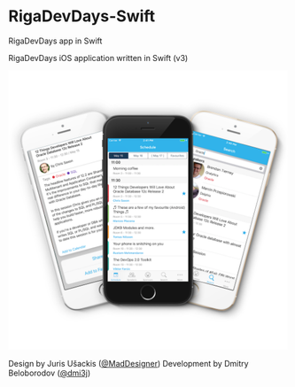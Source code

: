 # RigaDevDays-Swift
RigaDevDays app in Swift

RigaDevDays iOS application written in Swift (v3)

<p align="center">
  <img src="promo.png" title="Preview" width="1024px">
</p>


Design by Juris Ušackis (<a href="https://twitter.com/maddesigner">@MadDesigner</a>)
Development by Dmitry Beloborodov (<a href="https://twitter.com/dmi3j">@dmi3j</a>)
